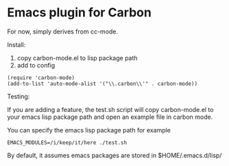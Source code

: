 <!--
Part of the Carbon Language project, under the Apache License v2.0 with LLVM
Exceptions. See /LICENSE for license information.
SPDX-License-Identifier: Apache-2.0 WITH LLVM-exception
-->

# Emacs plugin for Carbon

For now, simply derives from cc-mode.

Install:

1. copy carbon-mode.el to lisp package path
2. add to config

```emacs-lisp
(require 'carbon-mode)
(add-to-list 'auto-mode-alist '("\\.carbon\\'" . carbon-mode))
```

Testing:

If you are adding a feature, the test.sh script will copy carbon-mode.el to your
emacs lisp package path and open an example file in carbon mode.

You can specify the emacs lisp package path for example

```shell
EMACS_MODULES=/i/keep/it/here ./test.sh
```

By default, it assumes emacs packages are stored in $HOME/.emacs.d/lisp/
